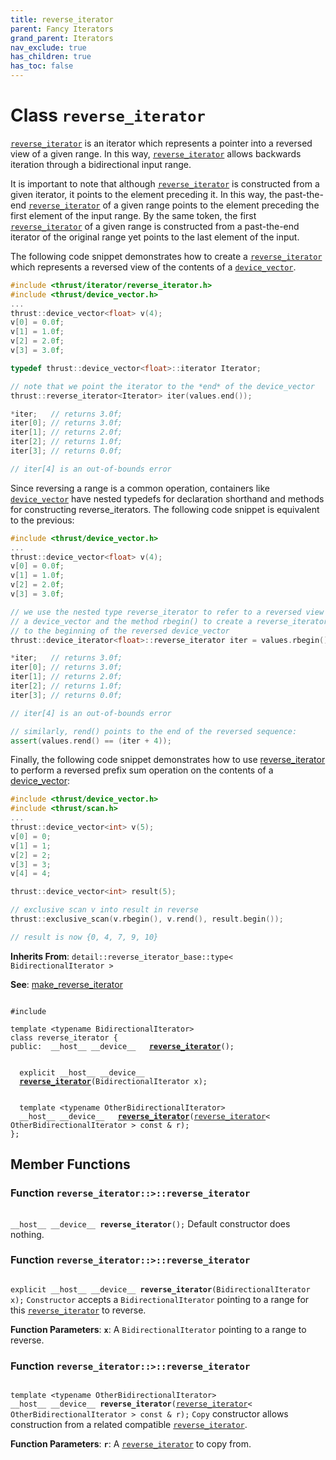 ```yaml
---
title: reverse_iterator
parent: Fancy Iterators
grand_parent: Iterators
nav_exclude: true
has_children: true
has_toc: false
---
```


# Class `reverse_iterator`

<code><a href="/thrust/api/classes/classreverse__iterator.html">reverse&#95;iterator</a></code> is an iterator which represents a pointer into a reversed view of a given range. In this way, <code><a href="/thrust/api/classes/classreverse__iterator.html">reverse&#95;iterator</a></code> allows backwards iteration through a bidirectional input range.

It is important to note that although <code><a href="/thrust/api/classes/classreverse__iterator.html">reverse&#95;iterator</a></code> is constructed from a given iterator, it points to the element preceding it. In this way, the past-the-end <code><a href="/thrust/api/classes/classreverse__iterator.html">reverse&#95;iterator</a></code> of a given range points to the element preceding the first element of the input range. By the same token, the first <code><a href="/thrust/api/classes/classreverse__iterator.html">reverse&#95;iterator</a></code> of a given range is constructed from a past-the-end iterator of the original range yet points to the last element of the input.

The following code snippet demonstrates how to create a <code><a href="/thrust/api/classes/classreverse__iterator.html">reverse&#95;iterator</a></code> which represents a reversed view of the contents of a <code><a href="/thrust/api/classes/classdevice__vector.html">device&#95;vector</a></code>.



```cpp
#include <thrust/iterator/reverse_iterator.h>
#include <thrust/device_vector.h>
...
thrust::device_vector<float> v(4);
v[0] = 0.0f;
v[1] = 1.0f;
v[2] = 2.0f;
v[3] = 3.0f;

typedef thrust::device_vector<float>::iterator Iterator;

// note that we point the iterator to the *end* of the device_vector
thrust::reverse_iterator<Iterator> iter(values.end());

*iter;   // returns 3.0f;
iter[0]; // returns 3.0f;
iter[1]; // returns 2.0f;
iter[2]; // returns 1.0f;
iter[3]; // returns 0.0f;

// iter[4] is an out-of-bounds error
```

Since reversing a range is a common operation, containers like <code><a href="/thrust/api/classes/classdevice__vector.html">device&#95;vector</a></code> have nested typedefs for declaration shorthand and methods for constructing reverse_iterators. The following code snippet is equivalent to the previous:



```cpp
#include <thrust/device_vector.h>
...
thrust::device_vector<float> v(4);
v[0] = 0.0f;
v[1] = 1.0f;
v[2] = 2.0f;
v[3] = 3.0f;

// we use the nested type reverse_iterator to refer to a reversed view of
// a device_vector and the method rbegin() to create a reverse_iterator pointing
// to the beginning of the reversed device_vector
thrust::device_iterator<float>::reverse_iterator iter = values.rbegin();

*iter;   // returns 3.0f;
iter[0]; // returns 3.0f;
iter[1]; // returns 2.0f;
iter[2]; // returns 1.0f;
iter[3]; // returns 0.0f;

// iter[4] is an out-of-bounds error

// similarly, rend() points to the end of the reversed sequence:
assert(values.rend() == (iter + 4));
```

Finally, the following code snippet demonstrates how to use <a href="/thrust/api/classes/classreverse__iterator.html">reverse_iterator</a> to perform a reversed prefix sum operation on the contents of a <a href="/thrust/api/classes/classdevice__vector.html">device_vector</a>:



```cpp
#include <thrust/device_vector.h>
#include <thrust/scan.h>
...
thrust::device_vector<int> v(5);
v[0] = 0;
v[1] = 1;
v[2] = 2;
v[3] = 3;
v[4] = 4;

thrust::device_vector<int> result(5);

// exclusive scan v into result in reverse
thrust::exclusive_scan(v.rbegin(), v.rend(), result.begin());

// result is now {0, 4, 7, 9, 10}
```

**Inherits From**:
`detail::reverse_iterator_base::type< BidirectionalIterator >`

**See**:
<a href="/thrust/api/groups/group__fancyiterator.html#function-make_reverse_iterator">make_reverse_iterator</a>

<code class="doxybook">
<span>#include <thrust/iterator/reverse_iterator.h></span><br>
<span>template &lt;typename BidirectionalIterator&gt;</span>
<span>class reverse&#95;iterator {</span>
<span>public:</span><span>&nbsp;&nbsp;__host__ __device__ </span><span>&nbsp;&nbsp;<b><a href="/thrust/api/classes/classreverse__iterator.html#function-reverse_iterator">reverse&#95;iterator</a></b>();</span>
<br>
<span>&nbsp;&nbsp;explicit __host__ __device__ </span><span>&nbsp;&nbsp;<b><a href="/thrust/api/classes/classreverse__iterator.html#function-reverse_iterator">reverse&#95;iterator</a></b>(BidirectionalIterator x);</span>
<br>
<span>&nbsp;&nbsp;template &lt;typename OtherBidirectionalIterator&gt;</span>
<span>&nbsp;&nbsp;__host__ __device__ </span><span>&nbsp;&nbsp;<b><a href="/thrust/api/classes/classreverse__iterator.html#function-reverse_iterator">reverse&#95;iterator</a></b>(<a href="/thrust/api/classes/classreverse__iterator.html">reverse_iterator</a>< OtherBidirectionalIterator > const & r);</span>
<span>};</span>
</code>

## Member Functions

<h3 id="function-reverse_iterator">
Function <code>reverse&#95;iterator::&gt;::reverse&#95;iterator</code>
</h3>

<code class="doxybook">
<span>__host__ __device__ </span><span><b>reverse_iterator</b>();</span></code>
Default constructor does nothing. 

<h3 id="function-reverse_iterator">
Function <code>reverse&#95;iterator::&gt;::reverse&#95;iterator</code>
</h3>

<code class="doxybook">
<span>explicit __host__ __device__ </span><span><b>reverse_iterator</b>(BidirectionalIterator x);</span></code>
<code>Constructor</code> accepts a <code>BidirectionalIterator</code> pointing to a range for this <code><a href="/thrust/api/classes/classreverse__iterator.html">reverse&#95;iterator</a></code> to reverse.

**Function Parameters**:
**`x`**: A <code>BidirectionalIterator</code> pointing to a range to reverse. 

<h3 id="function-reverse_iterator">
Function <code>reverse&#95;iterator::&gt;::reverse&#95;iterator</code>
</h3>

<code class="doxybook">
<span>template &lt;typename OtherBidirectionalIterator&gt;</span>
<span>__host__ __device__ </span><span><b>reverse_iterator</b>(<a href="/thrust/api/classes/classreverse__iterator.html">reverse_iterator</a>< OtherBidirectionalIterator > const & r);</span></code>
<code>Copy</code> constructor allows construction from a related compatible <code><a href="/thrust/api/classes/classreverse__iterator.html">reverse&#95;iterator</a></code>.

**Function Parameters**:
**`r`**: A <code><a href="/thrust/api/classes/classreverse__iterator.html">reverse&#95;iterator</a></code> to copy from. 


